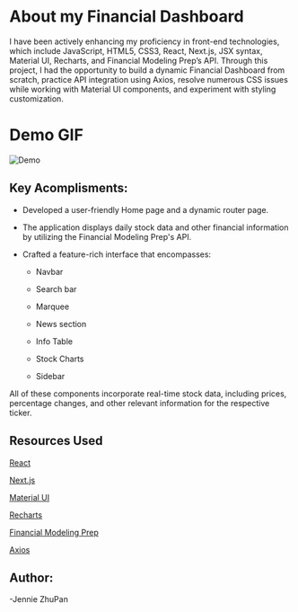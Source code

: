 # About my Financial Dashboard

I have been actively enhancing my proficiency in front-end technologies, which include JavaScript, HTML5, CSS3, React, Next.js, JSX syntax, Material UI, Recharts, and Financial Modeling Prep’s API. Through this project, I had the opportunity to build a dynamic Financial Dashboard from scratch, practice API integration using Axios, resolve numerous CSS issues while working with Material UI components, and experiment with styling customization.

# Demo GIF
![Demo](https://github.com/jzhupan/financial-dashboard/blob/main/src/app/assets/financial-pulse-demo.gif)

## Key Acomplisments:

- Developed a user-friendly Home page and a dynamic router page.
- The application displays daily stock data and other financial information by utilizing the Financial Modeling Prep's API.
- Crafted a feature-rich interface that encompasses:

  - Navbar

  - Search bar

  - Marquee
  - News section
  - Info Table
  - Stock Charts
  - Sidebar

All of these components incorporate real-time stock data, including prices, percentage changes, and other relevant information for the respective ticker.

## Resources Used

[React](https://react.dev/)

[Next.js](https://nextjs.org/docs)

[Material UI](https://mui.com/material-ui/)

[Recharts](https://recharts.org/en-US/guide)

[Financial Modeling Prep](https://site.financialmodelingprep.com/developer/docs/)

[Axios](https://www.npmjs.com/package/axios)

## Author:

-Jennie ZhuPan
